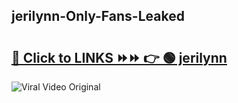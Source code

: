 
 ## jerilynn-Only-Fans-Leaked

# <h2><a href="https://clipsfans.com/jerilynn&ref=git">🔗 Click to LINKS ⏩⏩ 👉 🟢 jerilynn </a></h2>

<a href="https://clipsfans.com/jerilynn&ref=git" rel="nofollow" data-target="animated-image.originalLink"><img src="https://i.ibb.co.com/xMMVF88/686577567.gif" alt="Viral Video Original" style="max-width: 100%; display: inline-block;" data-target="animated-image.originalImage"></a>
